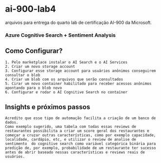 # ai-900-lab4
 arquivos para entrega do quarto lab de certificação AI-900 da Microsoft.

### Azure Cognitive Search + Sentiment Analysis

## Como Configurar?
    1. Pelo marketplace instalar o AI Search e o AI Services
    2. Criar um novo storage account
    3. Configurar esse storage account para usuários anônimos conseguirem consultar o blob
    4. Criar um blob com os arquivos que serão consultados
    5. Cirar um novo container habilitado para receber acessos anônimos apontando para o blob novo
    6. Configurar e rodar o AI Cognitive Search no container

## Insights e próximos passos
    Acredito que esse tipo de automação facilita a criação de um banco de dados.
    Como exemplo sugerido, uma tabela com todas essas reviews de restaurantes possibilita a criar um score geral dos restaurantes e começar a cruzar outras características, como por exemplo capacidade, localidade, cardápio, etc, e utilizar o review de analise de sentimento  do cognitive search como variável categórica binária para predição de, por exemplo, probabilidade de um restaurante ter sucesso antes de abrir baseado nessas características e reviews reais de usuários.
